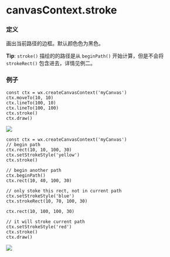 <!-- https://developers.weixin.qq.com/miniprogram/dev/api/canvas/stroke.html -->

canvasContext.stroke
====================

### 定义

画出当前路径的边框。默认颜色色为黑色。

**Tip**: `stroke()` 描绘的的路径是从 `beginPath()` 开始计算，但是不会将 `strokeRect()` 包含进去，详情见例二。

### 例子

    const ctx = wx.createCanvasContext('myCanvas')
    ctx.moveTo(10, 10)
    ctx.lineTo(100, 10)
    ctx.lineTo(100, 100)
    ctx.stroke()
    ctx.draw()
    

![](https://mp.weixin.qq.com/debug/wxadoc/dev/image/canvas/stroke-line.png)

    const ctx = wx.createCanvasContext('myCanvas')
    // begin path
    ctx.rect(10, 10, 100, 30)
    ctx.setStrokeStyle('yellow')
    ctx.stroke()
    
    // begin another path
    ctx.beginPath()
    ctx.rect(10, 40, 100, 30)
    
    // only stoke this rect, not in current path
    ctx.setStrokeStyle('blue')
    ctx.strokeRect(10, 70, 100, 30)
    
    ctx.rect(10, 100, 100, 30)
    
    // it will stroke current path
    ctx.setStrokeStyle('red')
    ctx.stroke()
    ctx.draw()
    

![](https://mp.weixin.qq.com/debug/wxadoc/dev/image/canvas/stroke-path.png)
